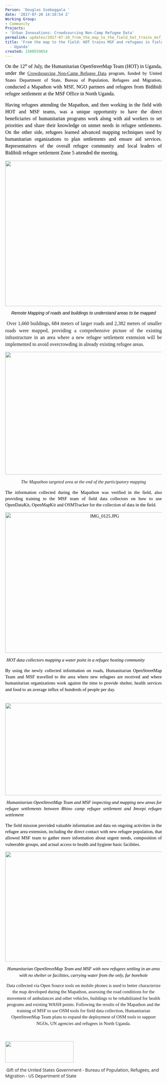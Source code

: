 ```yaml
---
Person: 'Douglas Ssebaggala '
date: '2017-07-20 14:10:54 Z'
Working Group:
- Community
Projects:
- 'Urban Innovations: Crowdsourcing Non-Camp Refugee Data'
permalink: updates/2017-07-20_from_the_map_to_the_field_hot_trains_msf_and_refugees_in_field_data_collection_-
title: 'From the map to the field: HOT trains MSF and refugees in field data collection
  - Uganda'
created: 1500559854
---
```

<p style="line-height: 1.3800000000000001; margin-top: 0pt; margin-bottom: 10pt; text-align: justify;" dir="ltr"><span style="font-size: 12pt; font-family: Calibri; color: #000000; background-color: transparent; font-weight: 400; font-style: normal; font-variant: normal; text-decoration: none; vertical-align: baseline; white-space: pre-wrap;"><span style="font-style: normal; font-variant-ligatures: normal; font-variant-caps: normal; font-weight: 400; font-size: 12pt; font-family: Calibri; background-color: transparent;">On the 12</span><span style="font-style: normal; font-variant-ligatures: normal; font-variant-caps: normal; font-weight: 400; font-size: 7.2pt; font-family: Calibri; vertical-align: super; background-color: transparent;">th</span><span style="font-style: normal; font-variant-ligatures: normal; font-variant-caps: normal; font-weight: 400; font-size: 12pt; font-family: Calibri; background-color: transparent;"> of July, the Humanitarian OpenStreetMap Team (HOT) in Uganda, u</span>nder the </span><span style="font-size: 11pt; font-family: Calibri; color: #000000; background-color: transparent; font-weight: 400; font-style: normal; font-variant: normal; text-decoration: none; vertical-align: baseline; white-space: pre-wrap;"><a href="https://www.hotosm.org/projects/urban_innovations_crowdsourcing_non_camp_refugee_data">Crowdsourcing Non-Camp Refugee Data</a> program, funded by United States Department of State, Bureau of Population, Refugees and Migration, </span><span style="font-size: 12pt; font-family: Calibri; color: #000000; background-color: transparent; font-weight: 400; font-style: normal; font-variant: normal; text-decoration: none; vertical-align: baseline; white-space: pre-wrap;"> conducted a Mapathon with MSF, NGO partners and refugees from Bidibidi refugee settlement at the MSF Office in North Uganda.</span></p><p style="line-height: 1.3800000000000001; margin-top: 0pt; margin-bottom: 10pt; text-align: justify;" dir="ltr"><span style="font-size: 12pt; font-family: Calibri; color: #000000; background-color: transparent; font-weight: 400; font-style: normal; font-variant: normal; text-decoration: none; vertical-align: baseline; white-space: pre-wrap;">Having refugees attending the Mapathon, and then working in the field with HOT and MSF teams, was a unique opportunity to have the direct beneficiaries of humanitarian programs work along with aid workers to set priorities and share their knowledge on unmet needs in refugee settlements. On the other side, refugees learned advanced mapping techniques used by humanitarian organizations to plan settlements and ensure aid services. Representatives of the overall refugee community and local leaders of Bidibidi refugee settlement Zone 5 attended the meeting. </span></p><p style="line-height: 1.3800000000000001; margin-top: 0pt; margin-bottom: 10pt; text-align: center;" dir="ltr"><span style="font-size: 12pt; font-family: Calibri; color: #000000; background-color: transparent; font-weight: 400; font-style: normal; font-variant: normal; text-decoration: none; vertical-align: baseline; white-space: pre-wrap;"><img style="border: none; transform: rotate(0.00rad); -webkit-transform: rotate(0.00rad);" src="https://lh5.googleusercontent.com/dfneExlOEttxPnwBYenpTYrLmVzgcO-a5T0nLg6VzoMyoC3QkqFzvcLZSZK_BePRP0_a0oAr6nbGyxKwWClqWmLkvOEgEnkCyLUGylpMRxRA-iSK8_ay5BBphizoKJkUA7dTld0I" alt="" width="624" height="468"></span></p><p style="line-height: 1.3800000000000001; margin-top: 0pt; margin-bottom: 10pt; text-align: justify;" dir="ltr"><span style="font-size: 12pt; font-family: Calibri; color: #000000; background-color: transparent; font-weight: 400; font-style: normal; font-variant: normal; text-decoration: none; vertical-align: baseline; white-space: pre-wrap;"><span style="font-weight: normal;"><span style="font-size: 10.5pt; font-family: Arial; background-color: transparent; font-weight: bold; font-style: normal; font-variant-ligatures: normal; font-variant-caps: normal;"> &nbsp;&nbsp; </span><span style="font-size: 10.5pt; font-family: Arial; background-color: transparent; font-weight: 400; font-style: italic; font-variant-ligatures: normal; font-variant-caps: normal;">&nbsp;Remote Mapping of roads and buildings to understand areas to be mapped</span></span></span></p><p style="line-height: 1.3800000000000001; margin-top: 0pt; margin-bottom: 10pt; text-align: justify;" dir="ltr">&nbsp;<span style="font-style: normal; font-variant-ligatures: normal; font-variant-caps: normal; font-weight: 400; font-size: 12pt; font-family: Calibri; background-color: transparent; white-space: pre-wrap;">Over 1,660 buildings, 684 meters of larger roads and 2,382 meters of smaller roads were mapped, providing a comprehensive picture of the existing infrastructure in an area where a new refugee settlement extension will be implemented to avoid overcrowding in already existing refugee areas.</span></p><p style="line-height: 1.3800000000000001; margin-top: 0pt; margin-bottom: 10pt; text-align: center;" dir="ltr"><span style="font-size: 11pt; font-family: Calibri; color: #000000; background-color: transparent; font-weight: 400; font-style: normal; font-variant: normal; text-decoration: none; vertical-align: baseline; white-space: pre-wrap;"><img style="border: none; transform: rotate(0.00rad); -webkit-transform: rotate(0.00rad);" src="https://lh5.googleusercontent.com/SonDUF_lqJDScuJJd7an48Dg-xjsyJbcnZ4tPjFvaTKeHeMoUXKYFJDxrE5U0mx6zphu8incEpLL4_GgizGU58hB7TTkvICO8Sni68JRoF9IRryV7tEIek3PKBj8bKBe7OKkonSpFYRinn569A" alt="" width="559" height="395"></span></p><p style="line-height: 1.3800000000000001; margin-top: 0pt; margin-bottom: 10pt; text-align: center;" dir="ltr"><span style="background-color: transparent; font-family: Calibri; font-size: 11pt; font-style: italic; font-variant-ligatures: normal; font-variant-caps: normal; font-weight: 400; white-space: pre-wrap;">The Mapathon targeted area at the end of the participatory mapping</span></p><p style="line-height: 1.3800000000000001; margin-top: 0pt; margin-bottom: 10pt; text-align: justify;" dir="ltr"><span style="font-size: 11pt; font-family: Calibri; color: #000000; background-color: transparent; font-weight: 400; font-style: italic; font-variant: normal; text-decoration: none; vertical-align: baseline; white-space: pre-wrap;"><span style="background-color: transparent; font-family: Calibri; font-size: 11pt; font-style: normal; font-variant-ligatures: normal; font-variant-caps: normal; font-weight: 400;">The information collected during the Mapathon was verified in the field, also providing training to the MSF team of field data collectors on how to use OpenDataKit, OpenMapKit and OSMTracker for the collection of data in the field. </span></span></p><p style="line-height: 1.3800000000000001; margin-top: 0pt; margin-bottom: 10pt; text-align: center;" dir="ltr"><span style="font-size: 11pt; font-family: Calibri; color: #000000; background-color: transparent; font-weight: 400; font-style: normal; font-variant: normal; text-decoration: none; vertical-align: baseline; white-space: pre-wrap;"><img style="border: none; transform: rotate(0.00rad); -webkit-transform: rotate(0.00rad);" src="https://lh5.googleusercontent.com/rbVJDfwcvyw8lpN4fFiW6aDC4FYtn3fWhlyFGNqK0IrahjRn46QPUC2eRDb_Sot7fGpGBTjUEWrOIlgQlOfsI2o1iBuRQ8SQcO0HqW_4VRu15i3Ql65lqBrsBHRLKMf99y-b7JCl" alt="IMG_0125.JPG" width="624" height="452"></span></p><p style="line-height: 1.3800000000000001; margin-top: 0pt; margin-bottom: 10pt; text-align: justify;" dir="ltr">&nbsp;<span style="font-size: 11pt; font-family: Calibri; color: #000000; background-color: transparent; font-weight: 400; font-style: italic; font-variant: normal; text-decoration: none; vertical-align: baseline; white-space: pre-wrap;">HOT data collectors mapping a water point in a refugee hosting community</span></p><p style="line-height: 1.3800000000000001; margin-top: 0pt; margin-bottom: 10pt; text-align: justify;" dir="ltr"><span style="font-size: 11pt; font-family: Calibri; color: #000000; background-color: transparent; font-weight: 400; font-style: italic; font-variant: normal; text-decoration: none; vertical-align: baseline; white-space: pre-wrap;"><span style="background-color: transparent; font-family: Calibri; font-size: 11pt; font-style: normal; font-variant-ligatures: normal; font-variant-caps: normal; font-weight: 400;">By using the newly collected information on roads, Humanitarian OpenStreetMap Team and MSF travelled to the area where new refugees are received and where humanitarian organizations work against the time to provide shelter, health services and food to an average influx of hundreds of people per day.</span></span></p><p style="line-height: 1.3800000000000001; margin-top: 0pt; margin-bottom: 10pt; text-align: justify;" dir="ltr">&nbsp;<span style="font-size: 11pt; font-family: Calibri; color: #000000; background-color: transparent; font-weight: 400; font-style: normal; font-variant: normal; text-decoration: none; vertical-align: baseline; white-space: pre-wrap;"><img style="border: none; transform: rotate(0.00rad); -webkit-transform: rotate(0.00rad);" src="https://lh5.googleusercontent.com/F-gnHL6GFVl9D-m5qK3vW8sTgj5prAH6--7tgNzykT85r7VJDaLXRp6xpyvh44d2qMLTzfzMGo9vadNjemSmiSpMD2Llj6ubtAtNlHbkLppivJ67EwDVwlvixxBqINxv9wRjvRtoHdPpqYfJnw" alt="" width="586" height="297"></span></p><p style="line-height: 1.3800000000000001; margin-top: 0pt; margin-bottom: 10pt; text-align: justify;" dir="ltr">&nbsp;<span style="font-size: 11pt; font-family: Calibri; color: #000000; background-color: transparent; font-weight: 400; font-style: italic; font-variant: normal; text-decoration: none; vertical-align: baseline; white-space: pre-wrap;">Humanitarian OpenStreetMap Team and MSF inspecting and mapping new areas for refugee settlements between Rhino camp refugee settlement and Imvepi refugee settlement</span></p><p style="line-height: 1.3800000000000001; margin-top: 0pt; margin-bottom: 10pt; text-align: justify;" dir="ltr"><span style="font-size: 11pt; font-family: Calibri; color: #000000; background-color: transparent; font-weight: 400; font-style: normal; font-variant: normal; text-decoration: none; vertical-align: baseline; white-space: pre-wrap;">The field mission provided valuable information and data on ongoing activities in the refugee area extension, including the direct contact with new refugee population, that allowed MSF team to gather more information about urgent needs, composition of vulnerable groups, and actual access to health and hygiene basic facilities. </span></p><p style="line-height: 1.3800000000000001; margin-top: 0pt; margin-bottom: 10pt; text-align: center;" dir="ltr"><span style="font-size: 11pt; font-family: Calibri; color: #000000; background-color: transparent; font-weight: 400; font-style: normal; font-variant: normal; text-decoration: none; vertical-align: baseline; white-space: pre-wrap;"><img style="border: none; transform: rotate(0.00rad); -webkit-transform: rotate(0.00rad);" src="https://lh3.googleusercontent.com/vkN1r40Sas1lRweGL3NNeF370uqGf0I0c7b-UdJds9LBXTGa1-5pnNH5w6ilkMbXr1TVtBqYQ0X5ZC5qZXIs-OQnqj5vQOYUiASh0ZPT2XfZV1ZznYraQzfBvX6a0SIdUQx6mg3WgGGgwuamLg" alt="" width="602" height="354"></span></p><p style="line-height: 1.3800000000000001; margin-top: 0pt; margin-bottom: 10pt; text-align: center;" dir="ltr"><span style="font-size: 11pt; font-family: Calibri; color: #000000; background-color: transparent; font-weight: 400; font-style: italic; font-variant: normal; text-decoration: none; vertical-align: baseline; white-space: pre-wrap;">Humanitarian OpenStreetMap Team and MSF with new refugees settling in an area with no shelter or facilities, carrying water from the only, far borehole</span></p><p style="line-height: 1.3800000000000001; margin-top: 0pt; margin-bottom: 10pt; text-align: center;" dir="ltr"><span style="background-color: transparent; font-family: Calibri; font-size: 11pt; font-style: normal; font-variant-ligatures: normal; font-variant-caps: normal; font-weight: 400; white-space: pre-wrap; text-align: justify;">Data collected via Open Source tools on mobile phones is used to better characterize the map developed during the Mapathon, assessing the road conditions for the movement of ambulances and other vehicles, buildings to be rehabilitated for health programs and existing WASH points. Following the results of the Mapathon and the training of MSF to use OSM tools for field data collection, Humanitarian OpenStreetMap Team plans to expand the deployment of OSM tools to support NGOs, UN agencies and refugees in North Uganda.</span></p><p style="line-height: 1.3800000000000001; margin-top: 0pt; margin-bottom: 10pt; text-align: center;" dir="ltr">&nbsp;</p><p style="font-style: normal; font-variant-ligatures: normal; font-variant-caps: normal; font-weight: normal; font-size: 14px; font-family: 'Open Sans', Arial, sans-serif;"><img src="https://hotosm.org/sites/default/files/styles/medium/public/usdos.jpg?itok=pNbdbLyX" alt="" width="220" height="69"></p><p style="font-style: normal; font-variant-ligatures: normal; font-variant-caps: normal; font-weight: normal; font-size: 14px; font-family: 'Open Sans', Arial, sans-serif;">&nbsp;<span style="font-family: 'Open Sans', Arial, sans-serif; font-size: 14px; font-style: normal; font-variant-ligatures: normal; font-variant-caps: normal; font-weight: normal;">Gift of the United States Government - Bureau of Population, Refugees, and Migration - US Department of State</span></p>
